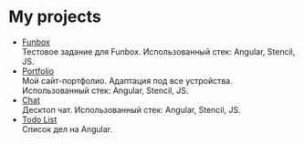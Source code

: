 <h1>My projects</h1>

<ul>	
	<li><a href="https://almalib.github.io/ng-funbox/">Funbox</a></li>Тестовое задание для Funbox. Использованный стек: Angular, Stencil, JS.
	<li><a href="https://almalib.github.io/ng-promo/">Portfolio</a></li>Мой сайт-портфолио. Адаптация под все устройства. Использованный стек: Angular, Stencil, JS.
	<li><a href="https://almalib.github.io/ng-chat/">Chat</a></li>Десктоп чат. Использованный стек: Angular, Stencil, JS.
	<li><a href="https://almalib.github.io/todoList/">Todo List</a></li>Список дел на Angular.
</ul>
    
